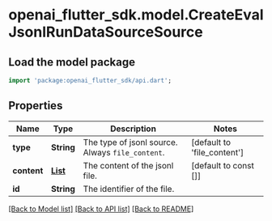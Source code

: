 # openai_flutter_sdk.model.CreateEvalJsonlRunDataSourceSource

## Load the model package
```dart
import 'package:openai_flutter_sdk/api.dart';
```

## Properties
Name | Type | Description | Notes
------------ | ------------- | ------------- | -------------
**type** | **String** | The type of jsonl source. Always `file_content`. | [default to 'file_content']
**content** | [**List<EvalJsonlFileContentSourceContentInner>**](EvalJsonlFileContentSourceContentInner.md) | The content of the jsonl file. | [default to const []]
**id** | **String** | The identifier of the file. | 

[[Back to Model list]](../README.md#documentation-for-models) [[Back to API list]](../README.md#documentation-for-api-endpoints) [[Back to README]](../README.md)


